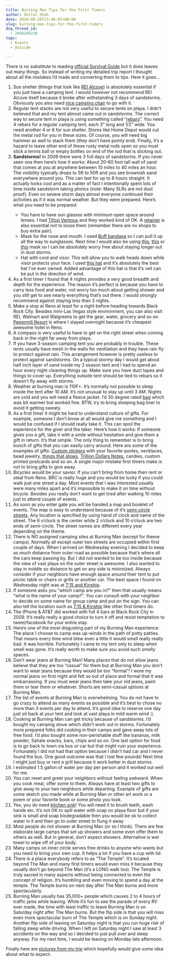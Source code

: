 ```yaml
---
title: Burning Man Tips for the First Timers
author: Shital Shah
date: 2010-08-26T23:46:07+00:00
slug: burning-man-tips-for-the-first-timers
dsq_thread_id:
  - 2668268238
tags:
  - Events
  - Outside

---
```

There is no substitute to reading [official Survival Guide][1] but it does leaves out many things. So instead of writing my detailed trip report I thought about all the mistakes I’d made and converting them to tips. Here it goes…

  1. Sun shelter (things that look like [REI Alcove][2]) is absolutely essential if you just have a camping tent. I would however not recommend REI Alcove itself because it broke after withstanding 3 days of sandstorms. Obviously you also need [nice camping chair][3] to go with it.
  2. Regular tent stacks are not very useful to secure tents on playa. I didn’t believed that and my tent almost came out in sandstorms. The correct way to secure tent in playa is using something called “[rebars][4]”. You need 4 rebars for a regular camping tent, each 3” long and 1/2” wide. You need another 4 or 6 for sun shelter. Stores like Home Depot would cut the metal rod for you in these sizes. Of course, you will need big hammer as well to stack them (they don’t have pointy end). Finally, it’s a hazard to leave other end of these rusty metal rods open so you must stick a tennis ball or empty bottles on end of the rod that is sticking out.
  3. **Sandstorms!** In 2009 there were 3 full days of sandstorms. If you never seen one then here’s how it works: About 20-60 foot tall wall of sand that comes at you at anywhere between 10 miles to 40 miles an hour. The visibility typically drops to 5ft to 50ft and you see brownish sand everywhere around you. This can last for up to 8 hours straight. It actually looks cool and as a matter of fact I intentionally spent lots of time inside sandstorm taking photos (note: Many SLRs are not dust proof). Even on severe storm days almost everyone continued their activities as if it was normal weather. But they were prepared. Here’s what you need to be prepared:</p>
      * You have to have sun glasses with minimum open space around lenses. I had [Tifosi Ventoux][5] and they worked kind of OK. A [retainer][6] is also essential not to loose them (remember there are no shops to buy extra pair).
      * Mask for the nose and mouth. I used [Buff bandana][7] so I can pull it up all the way to sunglasses. Next time I would also be using [this][8], [this][9] or [this][10] mask so I can be absolutely worry free about staying longer out in dust storms.
      * Hat with cord and visor. This will allow you to walk heads down while visor protects your face. I used [this hat][11] and it’s absolutely the best hat I’ve ever owned. Added advantage of this hat is that it’s veil can be put in the direction of wind.
  4. As a first timer I found that 4 nights provides a very good breadth and depth for the experience. The reason it’s perfect is because you have to carry less food and water, not worry too much about getting shower and you still get to see nearly everything that’s out there. I would strongly recommend against staying _less_ than 3 nights.
  5. Make a stop at Reno at least for a night before heading towards Black Rock City. Besides mini-Las Vegas style environment, you can also visit REI, Walmart and Walgreens to get the gear, water, grocery and so on. [Pepermill Resort][12] is where I stayed overnight because it’s cheapest awesome hotel in Reno.
  6. A compass is very useful to have to get on the right street when coming back in the night far away from playa.
  7. If you have 3-season camping tent you are probably in trouble. These tents usually have mesh in the walls for ventilation and they have rain fly to protect against rain. This arrangement however is pretty useless to protect against sandstorms. On a typical stormy day I would get about half inch layer of sand inside my 3 season tent and I had to spend an hour every night cleaning things up. Make sure you have duct tapes and things to cover up. Everything outside tent should be tied to rebars so it doesn’t fly away with storms.
  8. Weather at burning man is 110F+. It’s normally not possible to sleep inside the tent after 10 AM. It’s not unusual to stay up until 3 AM. Nights are cold and you will need a fleece jacket. I’d 30 degree rated [bag][13] which was bit warmer but worked fine. BTW, try to bring sleeping bag liner to avoid it getting sweaty.
  9. As a first timer it might be hard to understand culture of gifts. For example, someone I don’t know at all would give me something and I would be confused if I should really take it. This can spoil the experience for the giver and the taker. Here’s how it works: If someone gives you a gift, take it with a smile without hesitation and give them a gift in return. It’s that simple. The only thing to remember is to bring bunch of gifts that you can easily carry around. Here are some of the examples of gifts: [Custom stickers][14] with your favorite quotes, necklaces, bead jewelry, [things that glows][15], [Trillion Dollars Notes][16], candies, custom printed postcards and so on. A single major mistake first timers make is not to bring gifts to give away.
 10. Bicycles would be your savior. If you can’t bring from home then rent or steal from Reno. BRC is really huge and you would be lucky if you could walk just one street a day. Most events that I was interested usually were many miles apart and it’s impossible to make it on time without bicycle. Besides you really don’t want to get tired after walking 10 miles just to attend couple of events.
 11. As soon as you enter gate you will be handed a map and booklet of events. The map is easy to understand because of it’s [semi-circle streets][17]. Any location is specified by using hand of clock and name of the street. The 6 o’clock is the center while 2 o’clock and 10 o’clock are two ends of semi-circle. The street names are different every year depending on the theme.
 12. There is NO assigned camping sites at Burning Man (except for theme camps). Normally all except outer two streets are occupied within first couple of days. When I arrived on Wednesday evening I decided to keep as much distance from outer road as possible because that’s where all the cars keep passing by. But I did not wanted to be too inside because the view of vast playa on the outer street is awesome. I also wanted to stay in middle so distance to get on any side is minimized. Always consider if your neighbors have enough space around their tent to put picnic table or chairs or grills or another car. The best space I found on Wednesday night was at [7:15 and Kinship][18].
 13. If someone asks you “which camp are you in?” then that usually means “what is the name of your camp?”. You can consult with your neighbor to decide on some name for group camp and put on the sign. You can also tell the location such as [7:15 & Kinship][18] like other first timers do.
 14. The iPhone & AT&T did worked with full 4 bars at Black Rock City in 2009. It’s really really a good choice to turn it off and resist temptation to tweet/facebook for your entire stay.
 15. Here’s one of the most disgusting part of my Burning Man experience: The place I choose to camp was up-winds in the path of potty patties. That means every time wind blew even a little it would smell really really bad. It was horrible. Fortunately I came to my tent only to sleep when smell was gone. It’s really worth to make sure you avoid such smelly spaces.
 16. Don’t wear jeans at Burning Man! Many places that do not allow jeans believe that they are too “casual” for them but at Burning Man you don’t want to wear jeans because they would be too “formal”! I wore my normal jeans on first night and felt so out of place and formal that it was embarrassing. If you must wear jeans then take your old jeans, paint them or tear them or whatever. Shorts are semi-casual options at Burning Man.
 17. The list of events at Burning Man is overwhelming. You do not have to go crazy to attend as many events as possible and it’s best to chose no more than 3 events per day to attend. It’s good idea to reserve one day just sit back at your tent and look at vast playa in mild warm wind :).
 18. Cooking at Burning Man can get tricky because of sandstorms. I’d bought my camping stove which didn’t work out in storms. Fortunately more prepared folks did cooking in their camps and gave away lots of free food. I’d also bought some non-perishable stuff like bananas, milk powder, Sahale snacks, bars, chips and so on. One last option for food is to go back to town via bus or car but that might ruin your experience. Fortunately I did not had that option because I didn’t had car and I never found the bus. One good outcome was that I lost few pounds! Next time I might just buy or rent a grill because it work better in dust storms.
 19. I estimated 1.5 gallon of water per day per person and it worked out well for me.
 20. You can meet and greet your neighbors without feeling awkward. When you cook meal, offer some to them. Always have at least two gifts to give away to your two neighbors while departing. Example of gifts are some sketch you made while at Burning Man or other art work or a poem or your favorite book or some photo you took.
 21. Yes, you do need [kitchen sink][19]! You will need it to brush teeth, wash hands etc. It’s not OK to spill water with soap on playa floor but if your sink is small and soap biodegradable then you would be ok to collect water in it and then go to outer street to flung it away
 22. Most people do not shower at Burning Man (or so I think). There are few elaborate large camps that set up showers and some even offer them to others as well. But in general, don’t expect showers. Alternative is wet towel to wipe off of your body.
 23. Many camps on inner circle serves free drinks to anyone who wants but you need to bring your own cup. It helps a lot if you have a cup with lid.
 24. There is a place everybody refers to as “The Temple”. It’s located beyond The Man and many first timers would even miss it because they usually don’t go beyond The Man (it’s a LONG walk too). The Temple is truly sacred in many aspects without being connected to even the concept of religion. It’s humbling and even moving to spend a day at the temple. The Temple burns on next day after The Man burns and more spectacularly.
 25. Burning Man usually has 35,000+ people which causes 2 to 4 hours of traffic jams while leaving. While it’s fun to see the parade of every RV ever made, the time with least traffic to leave Burning Man is on Saturday night after The Man burns. But the flip side is that you will miss even more spectacular burn of The Temple which is on Sunday night. Another flip side of leaving on Saturday night is that you run huge risk of falling sleep while driving. When I left on Saturday night I saw at least 3 accidents on the way and so I decided to just pull over and sleep anyway. For my next time, I would be leaving on Monday late afternoon.

Finally here are [pictures from my trip][20] which hopefully would give some idea about what to expect.

 [1]: http://www.burningman.com/preparation/event_survival/
 [2]: http://www.rei.com/product/731380
 [3]: http://www.rei.com/product/766564
 [4]: http://www.homedepot.com/h_d1/N-5yc1vZ1xh8/R-100323499/h_d2/ProductDisplay?langId=-1&storeId=10051&catalogId=10053
 [5]: http://www.rei.com/product/766496
 [6]: http://www.rei.com/search?cat=8000&cat=4500069&cat=4500650&hist=cat%2C4500069%3ASunglasses^cat%2C4500650%3ASunglass+Retainers
 [7]: https://www.buffwear.com/catalog/index.php?cPath=1_5&sort=2a&max=1000000
 [8]: http://solutions.3m.com/wps/portal/3M/en_US/Health/Safety/Products/Catalog/?PC_7_RJH9U5230GE3E02LES9MG812H2_nid=XKJJ787RSQbeF3RH7CD92Ngl
 [9]: http://www.rei.com/product/769766
 [10]: http://www.icanbreathe.com/
 [11]: http://www.sundayafternoons.com/store/adventure-hats.html
 [12]: http://www.peppermillreno.com/
 [13]: http://www.rei.com/product/760252
 [14]: http://www.123stickers.com/index.asp?PageAction=Custom&ID=68
 [15]: http://glowproducts.com/
 [16]: http://www.amazon.com/s/qid=1282811182/ref=sr_nr_seeall_1?ie=UTF8&keywords=zimbabwe%20dollars&rh=i%3Aaps%2Ck%3Azimbabwe%20dollars%2Ci%3Amisc
 [17]: http://earth.burningman.com/brc/2009/map/
 [18]: http://www.gigapan.org/gigapans/34311/snapshots/161246/
 [19]: http://www.rei.com/product/758050
 [20]: http://picasaweb.google.com/sytelus1/BurningMan2009#5509703293720242962